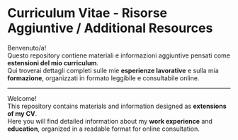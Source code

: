 # Curriculum Vitae - Risorse Aggiuntive / Additional Resources

Benvenuto/a!  
Questo repository contiene materiali e informazioni aggiuntive pensati come **estensioni del mio curriculum**.  
Qui troverai dettagli completi sulle mie **esperienze lavorative** e sulla mia **formazione**, organizzati in formato leggibile e consultabile online.

---

Welcome!  
This repository contains materials and information designed as **extensions of my CV**.  
Here you will find detailed information about my **work experience** and **education**, organized in a readable format for online consultation.
